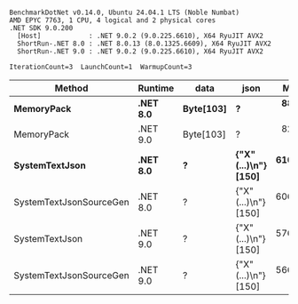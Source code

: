 ```

BenchmarkDotNet v0.14.0, Ubuntu 24.04.1 LTS (Noble Numbat)
AMD EPYC 7763, 1 CPU, 4 logical and 2 physical cores
.NET SDK 9.0.200
  [Host]            : .NET 9.0.2 (9.0.225.6610), X64 RyuJIT AVX2
  ShortRun-.NET 8.0 : .NET 8.0.13 (8.0.1325.6609), X64 RyuJIT AVX2
  ShortRun-.NET 9.0 : .NET 9.0.2 (9.0.225.6610), X64 RyuJIT AVX2

IterationCount=3  LaunchCount=1  WarmupCount=3  

```
| Method                  | Runtime  | data      | json                 | Mean      | Error      | StdDev    | Min       | Max       | Gen0   | Allocated |
|------------------------ |--------- |---------- |--------------------- |----------:|-----------:|----------:|----------:|----------:|-------:|----------:|
| **MemoryPack**              | **.NET 8.0** | **Byte[103]** | **?**                    |  **88.50 ns** |  **12.570 ns** |  **0.689 ns** |  **88.04 ns** |  **89.29 ns** | **0.0148** |     **248 B** |
| MemoryPack              | .NET 9.0 | Byte[103] | ?                    |  82.81 ns |  27.588 ns |  1.512 ns |  81.68 ns |  84.53 ns | 0.0148 |     248 B |
| **SystemTextJson**          | **.NET 8.0** | **?**         | **{&quot;X&quot;(...)\\n&quot;} [150]** | **610.46 ns** | **223.232 ns** | **12.236 ns** | **602.83 ns** | **624.57 ns** | **0.0143** |     **248 B** |
| SystemTextJsonSourceGen | .NET 8.0 | ?         | {&quot;X&quot;(...)\\n&quot;} [150] | 606.92 ns |  47.533 ns |  2.605 ns | 605.29 ns | 609.93 ns | 0.0143 |     248 B |
| SystemTextJson          | .NET 9.0 | ?         | {&quot;X&quot;(...)\\n&quot;} [150] | 576.50 ns |  40.516 ns |  2.221 ns | 574.60 ns | 578.94 ns | 0.0143 |     248 B |
| SystemTextJsonSourceGen | .NET 9.0 | ?         | {&quot;X&quot;(...)\\n&quot;} [150] | 566.01 ns |   6.646 ns |  0.364 ns | 565.79 ns | 566.43 ns | 0.0143 |     248 B |
